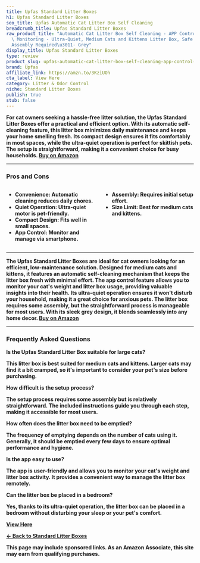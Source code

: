 ```yaml
---
title: Upfas Standard Litter Boxes
h1: Upfas Standard Litter Boxes
seo_title: Upfas Automatic Cat Litter Box Self Cleaning
breadcrumb_title: Upfas Standard Litter Boxes
raw_product_title: "Automatic Cat Litter Box Self Cleaning - APP Control - Weight\
  \ Monitoring - Ultra-Quiet, Medium Cats and Kittens Litter Box, Safe Anti-Pinch\u3010\
  Assembly Required\u3011- Grey"
display_title: Upfas Standard Litter Boxes
type: review
product_slug: upfas-automatic-cat-litter-box-self-cleaning-app-control-weight-monitor-c1d8877f
brand: Upfas
affiliate_link: https://amzn.to/3KziUOh
cta_label: View Here
category: Litter & Odor Control
niche: Standard Litter Boxes
publish: true
stub: false
---
```


<div id="intro" class="full-width">
  <p><strong>For cat owners seeking a hassle-free litter solution, the Upfas Standard Litter Boxes offer a practical and efficient option. With its automatic self-cleaning feature, this litter box minimizes daily maintenance and keeps your home smelling fresh. Its compact design ensures it fits comfortably in most spaces, while the ultra-quiet operation is perfect for skittish pets. The setup is straightforward, making it a convenient choice for busy households. <a href="https://amzn.to/3KziUOh" rel="nofollow sponsored noopener" target="_blank"><strong>Buy on Amazon</strong></a></p>
</div>

<hr />
<h3 id="pros-cons">Pros and Cons</h3>
<div class="pc-grid" style="display:grid;grid-template-columns:1fr 1fr;gap:16px;">
  <ul>
    <li><strong>Convenience:</strong> Automatic cleaning reduces daily chores.</li>
    <li><strong>Quiet Operation:</strong> Ultra-quiet motor is pet-friendly.</li>
    <li><strong>Compact Design:</strong> Fits well in small spaces.</li>
    <li><strong>App Control:</strong> Monitor and manage via smartphone.</li>
  </ul>
  <ul>
    <li><strong>Assembly:</strong> Requires initial setup effort.</li>
    <li><strong>Size Limit:</strong> Best for medium cats and kittens.</li>
  </ul>
</div>
<hr />

<div class="full-width">
  <p>The Upfas Standard Litter Boxes are ideal for cat owners looking for an efficient, low-maintenance solution. Designed for medium cats and kittens, it features an automatic self-cleaning mechanism that keeps the litter box fresh with minimal effort. The app control feature allows you to monitor your cat's weight and litter box usage, providing valuable insights into their health. Its ultra-quiet operation ensures it won't disturb your household, making it a great choice for anxious pets. The litter box requires some assembly, but the straightforward process is manageable for most users. With its sleek grey design, it blends seamlessly into any home decor. <a href="https://amzn.to/3KziUOh" rel="nofollow sponsored noopener" target="_blank"><strong>Buy on Amazon</strong></a></p>
</div>

<hr />
<h3 id="faqs">Frequently Asked Questions</h3>

<p><strong>Is the Upfas Standard Litter Box suitable for large cats?</strong></p>
<p>This litter box is best suited for medium cats and kittens. Larger cats may find it a bit cramped, so it's important to consider your pet's size before purchasing.</p>

<p><strong>How difficult is the setup process?</strong></p>
<p>The setup process requires some assembly but is relatively straightforward. The included instructions guide you through each step, making it accessible for most users.</p>

<p><strong>How often does the litter box need to be emptied?</strong></p>
<p>The frequency of emptying depends on the number of cats using it. Generally, it should be emptied every few days to ensure optimal performance and hygiene.</p>

<p><strong>Is the app easy to use?</strong></p>
<p>The app is user-friendly and allows you to monitor your cat's weight and litter box activity. It provides a convenient way to manage the litter box remotely.</p>

<p><strong>Can the litter box be placed in a bedroom?</strong></p>
<p>Yes, thanks to its ultra-quiet operation, the litter box can be placed in a bedroom without disturbing your sleep or your pet's comfort.</p>
<p><a class="btn" href="https://amzn.to/3KziUOh" target="_blank" rel="nofollow sponsored noopener">View Here</a></p>
<p><a href="/roundups/litter-odor-control/standard-litter-boxes/">← Back to Standard Litter Boxes</a></p>
<aside class="disclosure">This page may include sponsored links. As an Amazon Associate, this site may earn from qualifying purchases.</aside>
